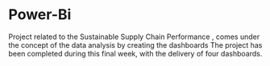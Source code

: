 # Power-Bi
Project related to the Sustainable Supply Chain Performance , comes under the concept of the data analysis by creating the dashboards
The project has been completed during this final week, with the delivery of four dashboards.
